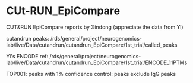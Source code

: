 # CUt-RUN_EpiCompare
CUT&amp;RUN EpiCompare reports by Xindong (appreciate the data from Yi)

cutandrun peaks:
/rds/general/project/neurogenomics-lab/live/Data/cutandrun/cutandrun_EpiCompare/1st_trial/called_peaks

Yi's ENCODE ref:
/rds/general/project/neurogenomics-lab/live/Data/cutandrun/cutandrun_EpiCompare/1st_trial/ENCODE_11PTMs

TOP001: peaks with 1% confidence
control: peaks exclude IgG peaks


